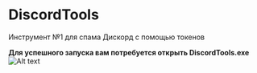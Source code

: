 # DiscordTools
Инструмент №1 для спама Дискорд с помощью токенов

**Для успешного запуска вам потребуется открыть DiscordTools.exe**
![Alt text](https://i.imgur.com/oHwwwub.png?raw=true "Скриншот окна")
